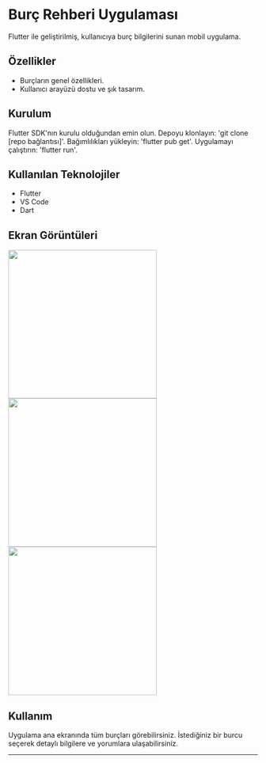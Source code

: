 # Burç Rehberi Uygulaması

Flutter ile geliştirilmiş, kullanıcıya burç bilgilerini sunan mobil uygulama.

## Özellikler
- Burçların genel özellikleri.
- Kullanıcı arayüzü dostu ve şık tasarım.

## Kurulum

Flutter SDK'nın kurulu olduğundan emin olun.
Depoyu klonlayın: 'git clone [repo bağlantısı]'.
Bağımlılıkları yükleyin: 'flutter pub get'.
Uygulamayı çalıştırın: 'flutter run'.

## Kullanılan Teknolojiler

- Flutter
- VS Code
- Dart

## Ekran Görüntüleri
<img src="https://github.com/aybukeoguz/zodiac-sign-app-flutter/assets/80958621/acfcc243-3165-4d7a-b666-bd62433a4f08" width="300">

<img src="https://github.com/aybukeoguz/zodiac-sign-app-flutter/assets/80958621/d69a0c81-8969-4b58-b385-cb92fdb3db53" width="300">

<img src="https://github.com/aybukeoguz/zodiac-sign-app-flutter/assets/80958621/bcf2c86b-01ab-45b7-b585-bd590fdf54d4" width="300">

## Kullanım

Uygulama ana ekranında tüm burçları görebilirsiniz. İstediğiniz bir burcu seçerek detaylı bilgilere ve yorumlara ulaşabilirsiniz.

---
